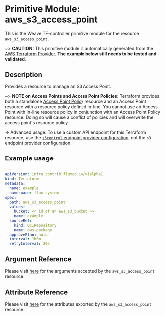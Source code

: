 
# Primitive Module: aws_s3_access_point

This is the Weave TF-controller primitive module for the resource `aws_s3_access_point`.

~> **CAUTION:** This primitive module is automatically generated from the [AWS Terraform Provider](https://registry.terraform.io/providers/hashicorp/aws/latest/docs/resources/s3_access_point). **The example below still needs to be tested and validated**.

## Description

Provides a resource to manage an S3 Access Point.

~> **NOTE on Access Points and Access Point Policies:** Terraform provides both a standalone [Access Point Policy](s3control_access_point_policy.html) resource and an Access Point resource with a resource policy defined in-line. You cannot use an Access Point with in-line resource policy in conjunction with an Access Point Policy resource. Doing so will cause a conflict of policies and will overwrite the access point's resource policy.

-> Advanced usage: To use a custom API endpoint for this Terraform resource, use the [`s3control` endpoint provider configuration](/docs/providers/aws/index.html#s3control), not the `s3` endpoint provider configuration.

## Example usage

```yaml
---
apiVersion: infra.contrib.fluxcd.io/v1alpha1
kind: Terraform
metadata:
  name: example
  namespace: flux-system
spec:
  path: aws_s3_access_point
  values:
    bucket: << id of an aws_s3_bucket >>
    name: example
  sourceRef:
    kind: OCIRepository
    name: aws-package
  approvePlan: auto
  interval: 1h0m
  retryInterval: 20s
```

## Argument Reference

Please visit [here](https://registry.terraform.io/providers/hashicorp/aws/latest/docs/resources/s3_access_point#argument-reference) for the arguments accepted by the `aws_s3_access_point` resource.

## Attribute Reference

Please visit [here](https://registry.terraform.io/providers/hashicorp/aws/latest/docs/resources/s3_access_point#attributes-reference) for the attributes exported by the `aws_s3_access_point` resource.

